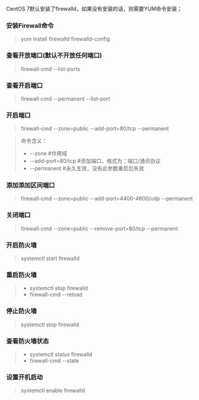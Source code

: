 CentOS 7默认安装了firewalld，如果没有安装的话，则需要YUM命令安装；

### 安装Firewall命令
> yum install firewalld firewalld-config

### 查看开放端口(默认不开放任何端口)
> firewall-cmd --list-ports

### 查看开启端口
> firewall-cmd --permanent --list-port

### 开启端口
> firewall-cmd --zone=public --add-port=80/tcp --permanent

> 命令含义：
> * --zone #作用域
> * --add-port=80/tcp #添加端口，格式为：端口/通讯协议
> * --permanent #永久生效，没有此参数重启后失效

### 添加添加区间端口
> firewall-cmd --zone=public --add-port=4400-4600/udp --permanent

### 关闭端口
> firewall-cmd --zone=public --remove-port=80/tcp --permanent

### 开启防火墙
> systemctl start firewalld
### 重启防火墙
> * systemctl stop firewalld
> * firewall-cmd --reload

### 停止防火墙
> systemctl stop firewalld

### 查看防火墙状态
> * systemctl status firewalld
> * firewall-cmd --state

### 设置开机启动
> systemctl enable firewalld

